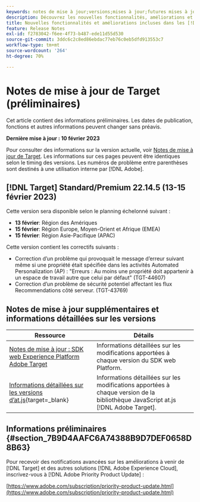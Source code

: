 ```yaml
---
keywords: notes de mise à jour;versions;mises à jour;futures mises à jour;améliorations;nouvelles fonctionnalités;correctifs;préliminaire
description: Découvrez les nouvelles fonctionnalités, améliorations et correctifs de la prochaine version d’Adobe Target, notamment les SDK, les API et les bibliothèques JavaScript.
title: Nouvelles fonctionnalités et améliorations incluses dans les [!DNL Target] Version ?
feature: Release Notes
exl-id: f2783042-f6ee-4f73-b487-ede11d55d530
source-git-commit: 3ddc6c2c8ed86ebdac77eb76c0eb5dfd913553c7
workflow-type: tm+mt
source-wordcount: '264'
ht-degree: 70%

---
```


# Notes de mise à jour de Target (préliminaires)

Cet article contient des informations préliminaires. Les dates de publication, fonctions et autres informations peuvent changer sans préavis.

**Dernière mise à jour : 10 février 2023**

Pour consulter des informations sur la version actuelle, voir [Notes de mise à jour de Target](release-notes.md). Les informations sur ces pages peuvent être identiques selon le timing des versions. Les numéros de problème entre parenthèses sont destinés à une utilisation interne par [!DNL Adobe].

## [!DNL Target] Standard/Premium 22.14.5 (13-15 février 2023)

Cette version sera disponible selon le planning échelonné suivant :

* **13 février**: Région des Amériques
* **15 février**: Région Europe, Moyen-Orient et Afrique (EMEA)
* **15 février**: Région Asie-Pacifique (APAC)

Cette version contient les correctifs suivants :

* Correction d’un problème qui provoquait le message d’erreur suivant même si une propriété était spécifiée dans les activités Automated Personalization (AP) : &quot;Erreurs : Au moins une propriété doit appartenir à un espace de travail autre que celui par défaut&quot; (TGT-44607)
* Correction d’un problème de sécurité potentiel affectant les flux Recommendations côté serveur. (TGT-43769)

## Notes de mise à jour supplémentaires et informations détaillées sur les versions

| Ressource | Détails |
|--- |--- |
| [Notes de mise à jour : SDK web Experience Platform Adobe Target](https://experienceleague.adobe.com/docs/experience-platform/edge/release-notes.html?lang=fr) | Informations détaillées sur les modifications apportées à chaque version du SDK web Platform. |
| [Informations détaillées sur les versions d’at.js](https://developer.adobe.com/target/implement/client-side/atjs/target-atjs-versions/){target=_blank} | Informations détaillées sur les modifications apportées à chaque version de la bibliothèque JavaScript at.js [!DNL Adobe Target]. |


## Informations préliminaires {#section_7B9D4AAFC6A74388B9D7DEF0658D8B63}

Pour recevoir des notifications avancées sur les améliorations à venir de [!DNL Target] et des autres solutions [!DNL Adobe Experience Cloud], inscrivez-vous à [!DNL Adobe Priority Product Update] :

[https://www.adobe.com/subscription/priority-product-update.html](https://www.adobe.com/subscription/priority-product-update.html)
